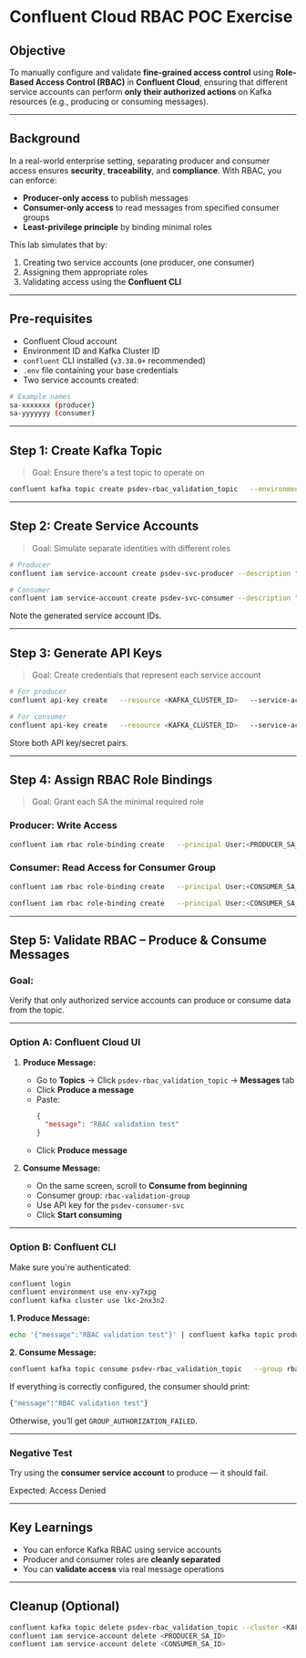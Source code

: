 # Confluent Cloud RBAC POC Exercise

## Objective
To manually configure and validate **fine-grained access control** using **Role-Based Access Control (RBAC)** in **Confluent Cloud**, ensuring that different service accounts can perform **only their authorized actions** on Kafka resources (e.g., producing or consuming messages).

---

## Background

In a real-world enterprise setting, separating producer and consumer access ensures **security**, **traceability**, and **compliance**. With RBAC, you can enforce:

- **Producer-only access** to publish messages
- **Consumer-only access** to read messages from specified consumer groups
- **Least-privilege principle** by binding minimal roles

This lab simulates that by:

1. Creating two service accounts (one producer, one consumer)
2. Assigning them appropriate roles
3. Validating access using the **Confluent CLI**

---

## Pre-requisites

- Confluent Cloud account
- Environment ID and Kafka Cluster ID
- `confluent` CLI installed (`v3.38.0+` recommended)
- `.env` file containing your base credentials
- Two service accounts created:

```bash
# Example names
sa-xxxxxxx (producer)
sa-yyyyyyy (consumer)
```

---

## Step 1: Create Kafka Topic

>  Goal: Ensure there's a test topic to operate on

```bash
confluent kafka topic create psdev-rbac_validation_topic   --environment <ENV_ID>   --cluster <KAFKA_CLUSTER_ID>
```

---

## Step 2: Create Service Accounts

>  Goal: Simulate separate identities with different roles

```bash
# Producer
confluent iam service-account create psdev-svc-producer --description "Producer SA"

# Consumer
confluent iam service-account create psdev-svc-consumer --description "Consumer SA"
```

Note the generated service account IDs.

---

## Step 3: Generate API Keys

> Goal: Create credentials that represent each service account

```bash
# For producer
confluent api-key create   --resource <KAFKA_CLUSTER_ID>   --service-account <PRODUCER_SA_ID>   --description "Producer key"

# For consumer
confluent api-key create   --resource <KAFKA_CLUSTER_ID>   --service-account <CONSUMER_SA_ID>   --description "Consumer key"
```

Store both API key/secret pairs.

---

## Step 4: Assign RBAC Role Bindings

>  Goal: Grant each SA the minimal required role

### Producer: Write Access
```bash
confluent iam rbac role-binding create   --principal User:<PRODUCER_SA_ID>   --role DeveloperWrite   --resource Topic:psdev-rbac_validation_topic   --environment <ENV_ID>
```

### Consumer: Read Access for Consumer Group
```bash
confluent iam rbac role-binding create   --principal User:<CONSUMER_SA_ID>   --role DeveloperRead   --resource Topic:psdev-rbac_validation_topic   --environment <ENV_ID>

confluent iam rbac role-binding create   --principal User:<CONSUMER_SA_ID>   --role DeveloperRead   --resource Group:rbac-validation-group   --environment <ENV_ID>
```

---

## Step 5: Validate RBAC – Produce & Consume Messages

###  Goal:
Verify that only authorized service accounts can produce or consume data from the topic.

---

### Option A: Confluent Cloud UI

1. **Produce Message:**
   - Go to **Topics** → Click `psdev-rbac_validation_topic` → **Messages** tab
   - Click **Produce a message**
   - Paste:
     ```json
     {
       "message": "RBAC validation test"
     }
     ```
   - Click **Produce message**

2. **Consume Message:**
   - On the same screen, scroll to **Consume from beginning**
   - Consumer group: `rbac-validation-group`
   - Use API key for the `psdev-consumer-svc`
   - Click **Start consuming**

---

### Option B: Confluent CLI

Make sure you're authenticated:

```bash
confluent login
confluent environment use env-xy7xpg
confluent kafka cluster use lkc-2nx3n2
```

**1. Produce Message:**

```bash
echo '{"message":"RBAC validation test"}' | confluent kafka topic produce psdev-rbac_validation_topic   --value-format json   --api-key <PRODUCER_API_KEY>   --api-secret <PRODUCER_API_SECRET>
```

**2. Consume Message:**

```bash
confluent kafka topic consume psdev-rbac_validation_topic   --group rbac-validation-group   --from-beginning   --value-format json   --api-key <CONSUMER_API_KEY>   --api-secret <CONSUMER_API_SECRET>
```

If everything is correctly configured, the consumer should print:
```bash
{"message":"RBAC validation test"}
```

Otherwise, you’ll get `GROUP_AUTHORIZATION_FAILED`.

---
###  Negative Test
Try using the **consumer service account** to produce — it should fail.

Expected: Access Denied

---

## Key Learnings

- You can enforce Kafka RBAC using service accounts
- Producer and consumer roles are **cleanly separated**
- You can **validate access** via real message operations

---

## Cleanup (Optional)

```bash
confluent kafka topic delete psdev-rbac_validation_topic --cluster <KAFKA_CLUSTER_ID>
confluent iam service-account delete <PRODUCER_SA_ID>
confluent iam service-account delete <CONSUMER_SA_ID>
```
